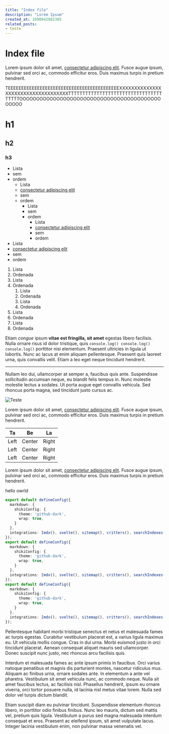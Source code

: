 ```yaml
---
title: "Index file"
description: "Lorem Ipsum"
created_at: 1690942982305
related_posts:
- teste
---
```


# Index file

Lorem ipsum dolor sit amet, [consectetur adipiscing elit](https://mdxjs.com "title"). Fusce augue ipsum, pulvinar sed orci ac, commodo efficitur eros. Duis maximus turpis in pretium hendrerit. 

TEEEEEEEEEEEEEEEEEEEEEEEEEEEEEEEEEEEEEEEEEEXXXXXXXXXXXXXXXXXXXXXXXXXXXXXXXXXXXTTTTTTTTTTTTTTTTTTTTTTTTTTTTTTTTTTTTTTOOOOOOOOOOOOOOOOOOOOOOOOOOOOOOOOOOOOOOOOOOOOOOO

# h1
## h2
### h3

* Lista
* sem
* ordem
    * Lista
    * [consectetur adipiscing elit](https://mdxjs.com "title")
    * sem
    * ordem
        * Lista
        * sem
        * ordem
            * Lista
            * [consectetur adipiscing elit](https://mdxjs.com "title")
            * sem
            * ordem
* Lista
* [consectetur adipiscing elit](https://mdxjs.com "title")
* sem
* ordem

1. Lista
2. Ordenada
3. Lista
4. Ordenada
    1. Lista
    2. Ordenada
    3. Lista
    4. Ordenada
1. Lista
2. Ordenada
3. Lista
4. Ordenada

Etiam *congue* ipsum **vitae est fringilla, sit amet** egestas libero facilisis. Nulla ornare risus id dolor tristique, quis `console.log() console.log() console.log()` porttitor nisi elementum. Praesent ultricies in ligula ut lobortis. Nunc ac lacus at enim aliquam pellentesque. Praesent quis laoreet urna, quis convallis velit. Etiam a leo eget neque tincidunt hendrerit.

***

Nullam leo dui, ullamcorper at semper a, faucibus quis ante. Suspendisse sollicitudin accumsan neque, eu blandit felis tempus in. Nunc molestie molestie lectus a sodales. Ut porta augue eget convallis vehicula. Sed rhoncus porta magna, sed tincidunt justo cursus ac.

![Teste](/svelte.webp "Testando")

Lorem ipsum dolor sit amet, [consectetur adipiscing elit](https://mdxjs.com "title"). Fusce augue ipsum, pulvinar sed orci ac, commodo efficitur eros. Duis maximus turpis in pretium hendrerit. 

| Ta | Be | La |
| :---: | :----: | :----: |
| Left | Center | Right |
| Left | Center | Right |
| Left | Center | Right |

Lorem ipsum dolor sit amet, [consectetur adipiscing elit](https://mdxjs.com "title"). Fusce augue ipsum, pulvinar sed orci ac, commodo efficitur eros. Duis maximus turpis in pretium hendrerit. 

<p><span>hello owrld</span></p>

```ts
export default defineConfig({
  markdown: {
    shikiConfig: {
      theme: 'github-dark',
      wrap: true,
    }
  },
  integrations: [mdx(), svelte(), sitemap(), critters(), searchIndexes()]
});
export default defineConfig({
  markdown: {
    shikiConfig: {
      theme: 'github-dark',
      wrap: true,
    }
  },
  integrations: [mdx(), svelte(), sitemap(), critters(), searchIndexes()]
});
export default defineConfig({
  markdown: {
    shikiConfig: {
      theme: 'github-dark',
      wrap: true,
    }
  },
  integrations: [mdx(), svelte(), sitemap(), critters(), searchIndexes(), svelte(), sitemap(), critters(), searchIndexes()]
});
```

Pellentesque habitant morbi tristique senectus et netus et malesuada fames ac turpis egestas. Curabitur vestibulum placerat est, a varius ligula maximus eu. Ut vehicula mollis congue. Cras in dui urna. Morbi euismod justo in orci tincidunt placerat. Aenean consequat aliquet mauris sed ullamcorper. Donec suscipit nunc justo, nec rhoncus arcu facilisis quis.

Interdum et malesuada fames ac ante ipsum primis in faucibus. Orci varius natoque penatibus et magnis dis parturient montes, nascetur ridiculus mus. Aliquam ac finibus urna, ornare sodales ante. In elementum a ante vel pharetra. Vestibulum sit amet vehicula nunc, ac commodo neque. Nulla sit amet faucibus lectus, ac facilisis nisl. Phasellus hendrerit, ipsum eu ornare viverra, orci tortor posuere nulla, id lacinia nisl metus vitae lorem. Nulla sed dolor vel turpis dictum blandit.

Etiam suscipit diam eu pulvinar tincidunt. Suspendisse elementum rhoncus libero, in porttitor odio finibus finibus. Nunc leo mauris, dictum sed mattis vel, pretium quis ligula. Vestibulum a purus sed magna malesuada interdum consequat et eros. Praesent ac eleifend ipsum, sit amet vulputate lacus. Integer lacinia vestibulum enim, non pulvinar massa venenatis vel.
